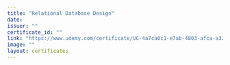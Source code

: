 ```yaml
---
title: "Relational Database Design"
date: 
issuer: ""
certificate_id: ""
link: "https://www.udemy.com/certificate/UC-4a7ca0c1-e7ab-4803-afca-a32f26ccfd33/"
image: ""
layout: certificates
---
```

